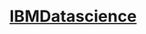 # [IBMDatascience](https://github.com/yaswanthteja/IBMDatascience/blob/main/DATA%20ANALYSIS%20WITH%20PYTHON.MD)
